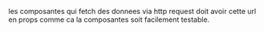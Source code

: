 les composantes qui fetch des donnees via http request doit avoir cette url
en props comme ca la composantes soit facilement testable.
